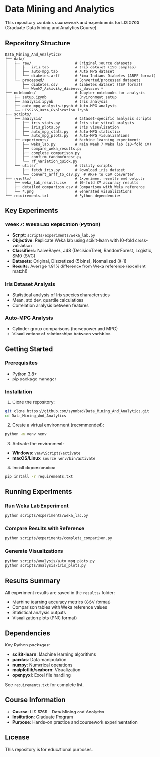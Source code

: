 # Data Mining and Analytics

This repository contains coursework and experiments for LIS 5765 (Graduate Data Mining and Analytics Course).

## Repository Structure

```
Data_Mining_And_Analytics/
├── data/
│   ├── raw/                    # Original source datasets
│   │   ├── iris.tab            # Iris dataset (150 samples)
│   │   ├── auto-mpg.tab        # Auto MPG dataset
│   │   └── diabetes.arff       # Pima Indians Diabetes (ARFF format)
│   └── processed/              # Converted/processed datasets
│       ├── diabetes.csv        # Diabetes dataset (CSV format)
│       └── Week7_Activity_diabetes_dataset.*
├── notebooks/                  # Jupyter notebooks for analysis
│   ├── setup.ipynb             # Environment setup
│   ├── analysis.ipynb          # Iris analysis
│   ├── auto_mpg_analysis.ipynb # Auto-MPG analysis
│   └── LIS5765_Data_Exploration.ipynb
├── scripts/
│   ├── analysis/               # Dataset-specific analysis scripts
│   │   ├── iris_stats.py       # Iris statistical analysis
│   │   ├── iris_plots.py       # Iris visualization
│   │   ├── auto_mpg_stats.py   # Auto-MPG statistics
│   │   └── auto_mpg_plots.py   # Auto-MPG visualizations
│   ├── experiments/            # Machine learning experiments
│   │   ├── weka_lab.py         # Main Week 7 Weka lab (10-fold CV)
│   │   ├── compare_weka_results.py
│   │   ├── complete_comparison.py
│   │   ├── confirm_randomforest.py
│   │   └── rf_variation_quick.py
│   └── utils/                  # Utility scripts
│       ├── fetch_iris.py       # Download iris dataset
│       └── convert_arff_to_csv.py  # ARFF to CSV converter
├── results/                    # Experiment results and outputs
│   ├── weka_lab_results.csv    # 10-fold CV accuracy results
│   ├── detailed_comparison.csv # Comparison with Weka reference
│   └── *.png                   # Generated visualizations
└── requirements.txt            # Python dependencies
```

## Key Experiments

### Week 7: Weka Lab Replication (Python)
- **Script**: `scripts/experiments/weka_lab.py`
- **Objective**: Replicate Weka lab using scikit-learn with 10-fold cross-validation
- **Classifiers**: NaiveBayes, J48 (DecisionTree), RandomForest, Logistic, SMO (SVC)
- **Datasets**: Original, Discretized (5 bins), Normalized (0-1)
- **Results**: Average 1.81% difference from Weka reference (excellent match!)

### Iris Dataset Analysis
- Statistical analysis of Iris species characteristics
- Mean, std dev, quartile calculations
- Correlation analysis between features

### Auto-MPG Analysis
- Cylinder group comparisons (horsepower and MPG)
- Visualizations of relationships between variables

## Getting Started

### Prerequisites
- Python 3.8+
- pip package manager

### Installation

1. Clone the repository:
```bash
git clone https://github.com/synnbad/Data_Mining_And_Analytics.git
cd Data_Mining_And_Analytics
```

2. Create a virtual environment (recommended):
```bash
python -m venv venv
```

3. Activate the environment:
- **Windows**: `venv\Scripts\activate`
- **macOS/Linux**: `source venv/bin/activate`

4. Install dependencies:
```bash
pip install -r requirements.txt
```

## Running Experiments

### Run Weka Lab Experiment
```bash
python scripts/experiments/weka_lab.py
```

### Compare Results with Reference
```bash
python scripts/experiments/complete_comparison.py
```

### Generate Visualizations
```bash
python scripts/analysis/auto_mpg_plots.py
python scripts/analysis/iris_plots.py
```

## Results Summary

All experiment results are saved in the `results/` folder:
- Machine learning accuracy metrics (CSV format)
- Comparison tables with Weka reference values
- Statistical analysis outputs
- Visualization plots (PNG format)

## Dependencies

Key Python packages:
- **scikit-learn**: Machine learning algorithms
- **pandas**: Data manipulation
- **numpy**: Numerical operations
- **matplotlib/seaborn**: Visualization
- **openpyxl**: Excel file handling

See `requirements.txt` for complete list.

## Course Information

- **Course**: LIS 5765 - Data Mining and Analytics
- **Institution**: Graduate Program
- **Purpose**: Hands-on practice and coursework experimentation

## License

This repository is for educational purposes.
